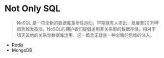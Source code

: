 # Not Only SQL

> NoSQL 是一项全新的数据库革命性运动，早期就有人提出，发展至2009年趋势越发高涨。NoSQL的拥护者们提倡运用非关系型的数据存储，相对于铺天盖地的关系型数据库运用，这一概念无疑是一种全新的思维的注入。

- Redis
- MongoDB